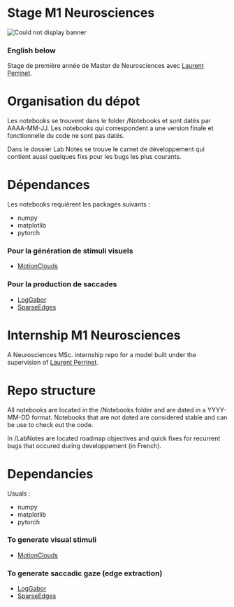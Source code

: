# Stage M1 Neurosciences
![Could not display banner](https://amidex.univ-amu.fr/sites/amidex.univ-amu.fr/files/logo_amidex-rgb.jpg)
### English below
Stage de première année de Master de Neurosciences avec [Laurent Perrinet](https://invibe.net/LaurentPerrinet/HomePage).

# Organisation du dépot
Les notebooks se trouvent dans le folder /Notebooks et sont datés par AAAA-MM-JJ. Les notebooks qui correspondent a une version finale et fonctionnelle du code ne sont pas datés.

Dans le dossier Lab Notes se trouve le carnet de développement qui contient aussi quelques fixs pour les bugs les plus courants.

# Dépendances
Les notebooks requièrent les packages suivants :
* numpy
* matplotlib
* pytorch
### Pour la génération de stimuli visuels
* [MotionClouds](http://motionclouds.invibe.net/install.html)

### Pour la production de saccades 
* [LogGabor](https://pypi.org/project/LogGabor/)
* [SparseEdges](https://pypi.org/project/SparseEdges/20171205/#description)


# Internship M1 Neurosciences
A Neurosciences MSc. internship repo for a model built under the supervision of [Laurent Perrinet](ttps://invibe.net/LaurentPerrinet/HomePage).

# Repo structure
All notebooks are located in the /Notebooks folder and are dated in a YYYY-MM-DD format. Notebooks that are not dated are considered stable and can be use to check out the code.

In /LabNotes are located roadmap objectives and quick fixes for recurrent bugs that occured during developpement (in French).

# Dependancies
Usuals :
* numpy
* matplotlib 
* pytorch
### To generate visual stimuli
* [MotionClouds](http://motionclouds.invibe.net/install.html)
### To generate saccadic gaze (edge extraction)
* [LogGabor](https://pypi.org/project/LogGabor/)
* [SparseEdges](https://pypi.org/project/SparseEdges/20171205/#description)
